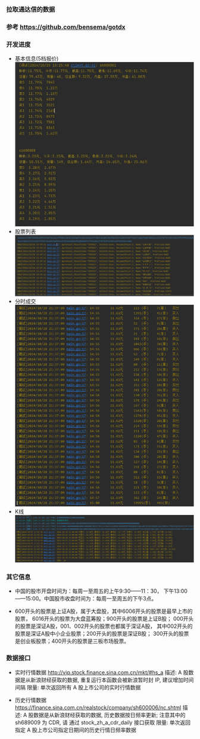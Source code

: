 ### 拉取通达信的数据
### 参考 https://github.com/bensema/gotdx


### 开发进度
* 基本信息(5档报价)
![](docs/plan20241025.png)
* 股票列表
![](docs/plan20241028-1.png)
* 分时成交
![](docs/plan20241028-2.png)
* K线
![](docs/plan20241029.png)

### 其它信息

* 中国的股市开盘时间为：每周一至周五的上午9:30——11：30， 下午13:00——15:00。中国股市收盘时间为：每周一至周五的下午3点。

* 600开头的股票是上证A股，属于大盘股，其中6006开头的股票是最早上市的股票， 6016开头的股票为大盘蓝筹股；900开头的股票是上证B股； 000开头的股票是深证A股，001、002开头的股票也都属于深证A股， 其中002开头的股票是深证A股中小企业股票；200开头的股票是深证B股； 300开头的股票是创业板股票；400开头的股票是三板市场股票。


### 数据接口

* 实时行情数据  http://vip.stock.finance.sina.com.cn/mkt/#hs_a
  描述: A 股数据是从新浪财经获取的数据, 重复运行本函数会被新浪暂时封 IP, 建议增加时间间隔 限量: 单次返回所有 A 股上市公司的实时行情数据

* 历史行情数据  https://finance.sina.com.cn/realstock/company/sh600006/nc.shtml
  描述: A 股数据是从新浪财经获取的数据, 历史数据按日频率更新; 注意其中的 sh689009 为 CDR, 请 通过 stock_zh_a_cdr_daily 接口获取 限量: 单次返回指定 A 股上市公司指定日期间的历史行情日频率数据